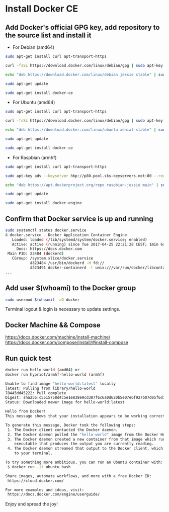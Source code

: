 # Install Docker CE

## Add Docker's official GPG key, add repository to the source list and install it

-	For Debian (amd64)

```Bash
sudo apt-get install curl apt-transport-https   

curl -fsSL https://download.docker.com/linux/debian/gpg | sudo apt-key add -

echo "deb https://download.docker.com/linux/debian jessie stable" | sudo tee -a /etc/apt/sources.list

sudo apt-get update

sudo apt-get install docker-ce
```

-	For Ubuntu (amd64)

```Bash
sudo apt-get install curl apt-transport-https

curl -fsSL https://download.docker.com/linux/debian/gpg | sudo apt-key add -

echo "deb https://download.docker.com/linux/ubuntu xenial stable" | sudo tee -a /etc/apt/sources.list

sudo apt-get update

sudo apt-get install docker-ce
```

-	For Raspbian (armhf)

```Bash
sudo apt-get install curl apt-transport-https

sudo apt-key adv --keyserver hkp://p80.pool.sks-keyservers.net:80 --recv-keys 58118E89F3A912897C070ADBF76221572C52609D

echo "deb https://apt.dockerproject.org/repo raspbian-jessie main" | sudo tee -a /etc/apt/sources.list

sudo apt-get update

sudo apt-get install docker-engine
```

## Confirm that Docker service is up and running

```Bash
sudo systemctl status docker.service
â docker.service - Docker Application Container Engine
   Loaded: loaded (/lib/systemd/system/docker.service; enabled)
   Active: active (running) since Tue 2017-04-25 22:21:28 CEST; 1min 6s ago
     Docs: https://docs.docker.com
 Main PID: 23484 (dockerd)
   CGroup: /system.slice/docker.service
           ââ23484 /usr/bin/dockerd -H fd://
           ââ23491 docker-containerd -l unix:///var/run/docker/libcontainerd/docker-containerd.sock --metrics-interval=0 --start-timeout 2m --state-dir /var/run/dock...
...
```

## Add user $(whoami) to the Docker group

```Bash
sudo usermod $(whoami) -aG docker
```

Terminal logout & login is necessary to update settings.

## Docker Machine && Compose

https://docs.docker.com/machine/install-machine/
https://docs.docker.com/compose/install/#install-compose

## Run quick test

```Bash
docker run hello-world (amd64) or
docker run hypriot/armhf-hello-world (armhf)

Unable to find image 'hello-world:latest' locally
latest: Pulling from library/hello-world
78445dd45222: Pull complete
Digest: sha256:c5515758d4c5e1e838e9cd307f6c6a0d620b5e07e6f927b07d05f6d12a1ac8d7
Status: Downloaded newer image for hello-world:latest

Hello from Docker!
This message shows that your installation appears to be working correctly.

To generate this message, Docker took the following steps:
 1. The Docker client contacted the Docker daemon.
 2. The Docker daemon pulled the "hello-world" image from the Docker Hub.
 3. The Docker daemon created a new container from that image which runs the
    executable that produces the output you are currently reading.
 4. The Docker daemon streamed that output to the Docker client, which sent it
    to your terminal.

To try something more ambitious, you can run an Ubuntu container with:
 $ docker run -it ubuntu bash

Share images, automate workflows, and more with a free Docker ID:
 https://cloud.docker.com/

For more examples and ideas, visit:
 https://docs.docker.com/engine/userguide/
```

Enjoy and spread the joy!
